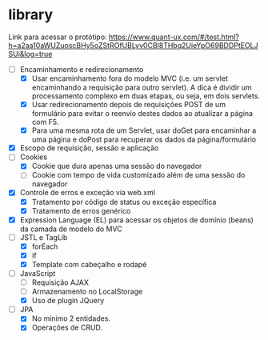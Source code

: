 # library

Link para acessar o
protótipo: https://www.quant-ux.com/#/test.html?h=a2aa10aWUZuoscBHy5oZStROfUBLyv0CBl8THbq2UieYpO69BDDPtEOLJSUi&log=true

- [ ] Encaminhamento e redirecionamento
  - [x] Usar encaminhamento fora do modelo MVC (i.e. um servlet encaminhando a requisição para outro servlet). A dica é dividir um processamento complexo em duas etapas, ou seja, em dois servlets.
  - [x] Usar redirecionamento depois de requisições POST de um formulário para evitar o reenvio destes dados ao atualizar a página com F5.
  - [x] Para uma mesma rota de um Servlet, usar doGet para encaminhar a uma página e doPost para recuperar os dados da página/formulário
- [X] Escopo de requisição, sessão e aplicação
- [ ] Cookies
  - [x] Cookie que dura apenas uma sessão do navegador
  - [ ] Cookie com tempo de vida customizado além de uma sessão do navegador
- [X] Controle de erros e exceção via web.xml
    - [X] Tratamento por código de status ou exceção específica
    - [X] Tratamento de erros genérico
- [x] Expression Language (EL) para acessar os objetos de domínio (beans) da camada de modelo do MVC
- [ ] JSTL e TagLib
  - [x] forEach
  - [x] if
  - [x] Template com cabeçalho e rodapé
- [ ] JavaScript
    - [ ] Requisição AJAX
    - [ ] Armazenamento no LocalStorage
    - [x] Uso de plugin JQuery
- [ ] JPA
    - [x] No mínimo 2 entidades.
    - [x] Operações de CRUD. 
